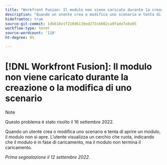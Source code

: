 ```yaml
---
title: "Workfront Fusion: Il modulo non viene caricato durante la creazione o la modifica di uno scenario"
description: "Quando un utente crea o modifica uno scenario e tenta di aprire un modulo, il modulo non si apre. L'utente vede un cerchio che ruota, indicando che il modulo è in fase di caricamento, ma il modulo non termina il caricamento."
hidefromtoc: true
source-git-commit: 1db610e1f210d6139ed273c6002ca9fade7a9a95
workflow-type: tm+mt
source-wordcount: '110'
ht-degree: 0%

---
```



# [!DNL Workfront Fusion]: Il modulo non viene caricato durante la creazione o la modifica di uno scenario

>[!NOTE]
>
>Questo problema è stato risolto il 16 settembre 2022.

Quando un utente crea o modifica uno scenario e tenta di aprire un modulo, il modulo non si apre. L’utente visualizza un cerchio che ruota, indicando che il modulo è in fase di caricamento, ma il modulo non termina il caricamento.

_Prima segnalazione il 12 settembre 2022._

